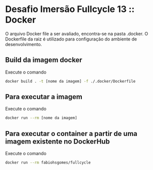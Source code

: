 # Desafio Imersão Fullcycle 13 :: Docker

O arquivo Docker file a ser avaliado, encontra-se na pasta .docker. O Dockerfile da raiz é utilizado para configuração do ambiente de
desenvolvimento.

## Build da imagem docker

Execute o comando
``` bash
docker build . -t [nome da imagem] -f ./.docker/Dockerfile
```
## Para executar a imagem

Execute o comando
``` bash
docker run --rm [nome da imagem]
```
## Para executar o container a partir de uma imagem existente no DockerHub

Execute o comando
``` bash
docker run --rm fabiohsgomes/fullcycle
```
